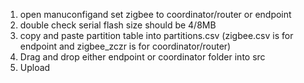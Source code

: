 1) open manuconfigand set zigbee to coordinator/router or endpoint
2) double check serial flash size should be 4/8MB
3) copy and paste partition table into partitions.csv (zigbee.csv is for endpoint and zigbee_zczr is for coordinator/router)
4) Drag and drop either endpoint or coordinator folder into src
5) Upload
